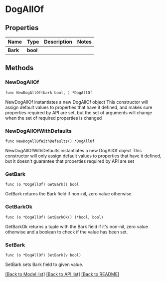 # DogAllOf

## Properties

Name | Type | Description | Notes
------------ | ------------- | ------------- | -------------
**Bark** | **bool** |  | 

## Methods

### NewDogAllOf

`func NewDogAllOf(bark bool, ) *DogAllOf`

NewDogAllOf instantiates a new DogAllOf object
This constructor will assign default values to properties that have it defined,
and makes sure properties required by API are set, but the set of arguments
will change when the set of required properties is changed

### NewDogAllOfWithDefaults

`func NewDogAllOfWithDefaults() *DogAllOf`

NewDogAllOfWithDefaults instantiates a new DogAllOf object
This constructor will only assign default values to properties that have it defined,
but it doesn't guarantee that properties required by API are set

### GetBark

`func (o *DogAllOf) GetBark() bool`

GetBark returns the Bark field if non-nil, zero value otherwise.

### GetBarkOk

`func (o *DogAllOf) GetBarkOk() (*bool, bool)`

GetBarkOk returns a tuple with the Bark field if it's non-nil, zero value otherwise
and a boolean to check if the value has been set.

### SetBark

`func (o *DogAllOf) SetBark(v bool)`

SetBark sets Bark field to given value.



[[Back to Model list]](../README.md#documentation-for-models) [[Back to API list]](../README.md#documentation-for-api-endpoints) [[Back to README]](../README.md)


